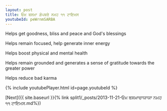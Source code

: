 ```yaml
---
layout: post
title: ਓਮ ਬਸਮਾ ਗੋਪਥਰੇ ਨਮਹ ੧੧ ਟਾਇਮਸ
youtubeId: peWrnmSARBA
---
```

 
 
Helps get goodness, bliss and peace and God's blessings
 
Helps remain focused, help generate inner energy 
 
Helps boost physical and mental health 
 
Helps remain grounded and generates a sense of gratitude towards the greater power 
 
Helps reduce bad karma
 
 
 
 


{% include youtubePlayer.html id=page.youtubeId %}
 
[Next]({{ site.baseurl }}{% link  split1/_posts/2013-11-21-ਓਮ ਬਸਮਾਚਾਯਾਯਾ ਨਮਹ ੧੧ ਟਾਇਮਸ.md%})
 
